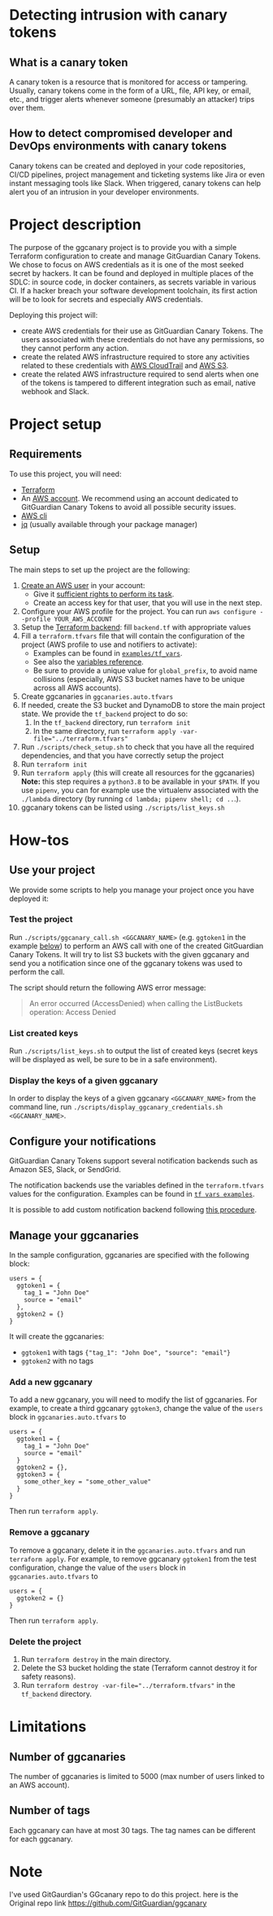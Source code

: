 # Detecting intrusion with canary tokens

## What is a canary token

A canary token is a resource that is monitored for access or tampering. Usually, canary tokens come in the form of a URL, file, API key, or email, etc., and trigger alerts whenever someone (presumably an attacker) trips over them.

## How to detect compromised developer and DevOps environments with canary tokens

Canary tokens can be created and deployed in your code repositories, CI/CD pipelines, project management and ticketing systems like Jira or even instant messaging tools like Slack. When triggered, canary tokens can help alert you of an intrusion in your developer environments.

# Project description

The purpose of the ggcanary project is to provide you with a simple Terraform configuration to create and manage GitGuardian Canary Tokens. We chose to focus on AWS credentials as it is one of the most seeked secret by hackers. It can be found and deployed in multiple places of the SDLC: in source code, in docker containers, as secrets variable in various CI. If a hacker breach your software development toolchain, its first action will be to look for secrets and especially AWS credentials.

Deploying this project will:

- create AWS credentials for their use as GitGuardian Canary Tokens. The users associated with these credentials do not have any permissions, so they cannot perform any action.
- create the related AWS infrastructure required to store any activities related to these credentials with [AWS CloudTrail](https://aws.amazon.com/cloudtrail/) and [AWS S3](https://aws.amazon.com/s3/).
- create the related AWS infrastructure required to send alerts when one of the tokens is tampered to different integration such as email, native webhook and Slack.

# Project setup

## Requirements

To use this project, you will need:

- [Terraform](https://learn.hashicorp.com/tutorials/terraform/install-cli)
- An [AWS account](https://aws.amazon.com/premiumsupport/knowledge-center/create-and-activate-aws-account/). We recommend using an account dedicated to GitGuardian Canary Tokens to avoid all possible security issues.
- [AWS cli](https://docs.aws.amazon.com/cli/latest/userguide/getting-started-install.html)
- [jq](https://stedolan.github.io/jq/) (usually available through your package manager)

## Setup

The main steps to set up the project are the following:

1. [Create an AWS user](https://docs.aws.amazon.com/IAM/latest/UserGuide/id_users_create.html) in your account:
   - Give it [sufficient rights to perform its task](./docs/deploy_user_rights.md).
   - Create an access key for that user, that you will use in the next step.
2. Configure your AWS profile for the project. You can run `aws configure --profile YOUR_AWS_ACCOUNT`
3. Setup the [Terraform backend](https://www.terraform.io/language/settings/backends/configuration): fill `backend.tf` with appropriate values
4. Fill a `terraform.tfvars` file that will contain the configuration of the project (AWS profile to use and notifiers to activate):
   - Examples can be found in [`examples/tf_vars`](./examples/tf_vars).
   - See also the [variables reference](./docs/variables_reference.md).
   - Be sure to provide a unique value for `global_prefix`, to avoid name collisions (especially, AWS S3 bucket names have to be unique across all AWS accounts).
5. Create ggcanaries in `ggcanaries.auto.tfvars`
6. If needed, create the S3 bucket and DynamoDB to store the main project state. We provide the `tf_backend` project to do so:
   1. In the `tf_backend` directory, run `terraform init`
   2. In the same directory, run `terraform apply -var-file="../terraform.tfvars"`
7. Run `./scripts/check_setup.sh` to check that you have all the required dependencies, and that you have correctly setup the project
8. Run `terraform init`
9. Run `terraform apply` (this will create all resources for the ggcanaries)  
   **Note:** this step requires a `python3.8` to be available in your `$PATH`. If you use `pipenv`, you can for example use the virtualenv
   associated with the `./lambda` directory (by running `cd lambda; pipenv shell; cd ..`.).
10. ggcanary tokens can be listed using `./scripts/list_keys.sh`

# How-tos

## Use your project

We provide some scripts to help you manage your project once you have deployed it:

### Test the project

Run `./scripts/ggcanary_call.sh <GGCANARY_NAME>` (e.g. `ggtoken1` in the example [below](#mange-your-ggcanaries)) to perform an AWS call with one of the created GitGuardian Canary Tokens. It will try to list S3 buckets with the given ggcanary and send you a notification since one of the ggcanary tokens was used to perform the call.

The script should return the following AWS error message:

> An error occurred (AccessDenied) when calling the ListBuckets operation: Access Denied

### List created keys

Run `./scripts/list_keys.sh` to output the list of created keys (secret keys will be displayed as well, be sure to be in a safe environment).

### Display the keys of a given ggcanary

In order to display the keys of a given ggcanary `<GGCANARY_NAME>` from the command line, run `./scripts/display_ggcanary_credentials.sh <GGCANARY_NAME>`.

## Configure your notifications

GitGuardian Canary Tokens support several notification backends such as Amazon SES, Slack, or SendGrid.

The notification backends use the variables defined in the `terraform.tfvars` values for the configuration.
Examples can be found in [`tf vars examples`](./examples/tfvars).

It is possible to add custom notification backend following [this procedure](./docs/how_to_add_a_notifier.md).

## Manage your ggcanaries

In the sample configuration, ggcanaries are specified with the following block:

```
users = {
  ggtoken1 = {
    tag_1 = "John Doe"
    source = "email"
  },
  ggtoken2 = {}
}
```

It will create the ggcanaries:

- `ggtoken1` with tags `{"tag_1": "John Doe", "source": "email"}`
- `ggtoken2` with no tags

### Add a new ggcanary

To add a new ggcanary, you will need to modify the list of ggcanaries. For example, to create a third ggcanary `ggtoken3`, change the value of the `users` block in `ggcanaries.auto.tfvars` to

```
users = {
  ggtoken1 = {
    tag_1 = "John Doe"
    source = "email"
  }
  ggtoken2 = {},
  ggtoken3 = {
    some_other_key = "some_other_value"
  }
}
```

Then run `terraform apply`.

### Remove a ggcanary

To remove a ggcanary, delete it in the `ggcanaries.auto.tfvars` and run `terraform apply`. For example, to remove ggcanary `ggtoken1` from the test configuration, change the value of the `users` block in `ggcanaries.auto.tfvars` to

```
users = {
  ggtoken2 = {}
}
```

Then run `terraform apply`.

### Delete the project

1. Run `terraform destroy` in the main directory.
2. Delete the S3 bucket holding the state (Terraform cannot destroy it for safety reasons).
3. Run `terraform destroy -var-file="../terraform.tfvars"` in the `tf_backend` directory.

# Limitations

## Number of ggcanaries

The number of ggcanaries is limited to 5000 (max number of users linked to an AWS account).

## Number of tags

Each ggcanary can have at most 30 tags. The tag names can be different for each ggcanary.

# Note
I've used GitGaurdian's GGcanary repo to do this project.
here is the Original repo link https://github.com/GitGuardian/ggcanary
